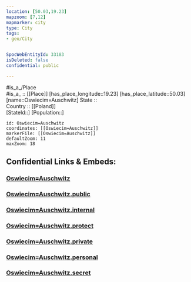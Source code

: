 ```yaml
---
location: [50.03,19.23] 
mapzoom: [7,12] 
mapmarker: city 
type: City
tags:
- geo/City


SpocWebEntityId: 33183
isDeleted: false
confidential: public

---
```

#is_a_/Place  
#is_a_ :: [[Place]] 
[has_place_longitude::19.23] 
[has_place_latitude::50.03] 
[name::Oswiecim=Auschwitz] 
State ::  
Country :: [[Poland]]  
[StateId::] 
[Population::] 



```leaflet
id: Oswiecim=Auschwitz
coordinates: [[Oswiecim=Auschwitz]] 
markerFile: [[Oswiecim=Auschwitz]] 
defaultZoom: 11 
maxZoom: 18
```


## Confidential Links & Embeds: 

### [Oswiecim=Auschwitz](/_Standards/Earth/Continent/Europe/Europe~East/Poland/Provinces~Poland/Lesser_Poland/City/Oswiecim=Auschwitz.md) 

### [Oswiecim=Auschwitz.public](/_public/Earth/Continent/Europe/Europe~East/Poland/Provinces~Poland/Lesser_Poland/City/Oswiecim=Auschwitz.public.md) 

### [Oswiecim=Auschwitz.internal](/_internal/Earth/Continent/Europe/Europe~East/Poland/Provinces~Poland/Lesser_Poland/City/Oswiecim=Auschwitz.internal.md) 

### [Oswiecim=Auschwitz.protect](/_protect/Earth/Continent/Europe/Europe~East/Poland/Provinces~Poland/Lesser_Poland/City/Oswiecim=Auschwitz.protect.md) 

### [Oswiecim=Auschwitz.private](/_private/Earth/Continent/Europe/Europe~East/Poland/Provinces~Poland/Lesser_Poland/City/Oswiecim=Auschwitz.private.md) 

### [Oswiecim=Auschwitz.personal](/_personal/Earth/Continent/Europe/Europe~East/Poland/Provinces~Poland/Lesser_Poland/City/Oswiecim=Auschwitz.personal.md) 

### [Oswiecim=Auschwitz.secret](/_secret/Earth/Continent/Europe/Europe~East/Poland/Provinces~Poland/Lesser_Poland/City/Oswiecim=Auschwitz.secret.md)

